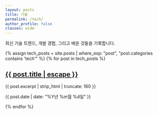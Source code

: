 ```yaml
---
layout: posts
title: 기술
permalink: /tech/
author_profile: false
classes: wide
---
```


최신 기술 트렌드, 개발 경험, 그리고 배운 것들을 기록합니다.

{% assign tech_posts = site.posts | where_exp: "post", "post.categories contains 'tech'" %}
{% for post in tech_posts %}
  <article class="archive__item">
    <h2 class="archive__item-title">
      <a href="{{ post.url | relative_url }}">{{ post.title | escape }}</a>
    </h2>
    <p class="archive__item-excerpt">{{ post.excerpt | strip_html | truncate: 160 }}</p>
    <p class="page__meta">
      <time datetime="{{ post.date | date_to_xmlschema }}">{{ post.date | date: "%Y년 %m월 %d일" }}</time>
    </p>
  </article>
{% endfor %}
